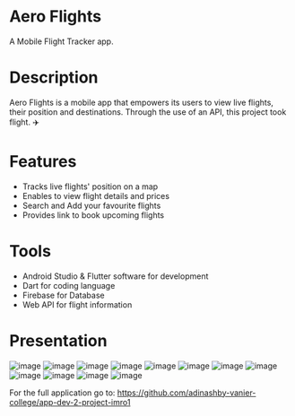 # Aero Flights
A Mobile Flight Tracker app.

# Description
Aero Flights is a mobile app that empowers its users to view live flights, their position and destinations. Through the use of an API, this project took flight. ✈️

# Features
- Tracks live flights' position on a map
- Enables to view flight details and prices
- Search and Add your favourite flights
- Provides link to book upcoming flights

# Tools
- Android Studio & Flutter software for development
- Dart for coding language
- Firebase for Database
- Web API for flight information

# Presentation
![image](https://github.com/SlayemS/AppDev2Project/assets/83617577/eb8bb04f-58a6-4805-8ef9-a449bb4cd440)
![image](https://github.com/SlayemS/AppDev2Project/assets/83617577/b3ee9d76-03fd-40cc-b39f-3dc40095d2f9)
![image](https://github.com/SlayemS/AppDev2Project/assets/83617577/c7650336-a3d1-4088-9d89-8c47fd27553a)
![image](https://github.com/SlayemS/AppDev2Project/assets/83617577/1d84a552-b73c-4651-a56c-19d12c9371ad)
![image](https://github.com/SlayemS/AppDev2Project/assets/83617577/f6e4acc5-a510-4cdb-acef-8f161bce16ef)
![image](https://github.com/SlayemS/AppDev2Project/assets/83617577/3ca19273-21fd-4097-9fcf-df51afcaf6dd)
![image](https://github.com/SlayemS/AppDev2Project/assets/83617577/7787edde-63d2-4c5e-8d04-352cb4933e52)
![image](https://github.com/SlayemS/AppDev2Project/assets/83617577/fe20ea18-2b37-4a60-83be-744284fae58c)
![image](https://github.com/SlayemS/AppDev2Project/assets/83617577/c0ab66c3-0a2c-4bad-b353-d7995ad21fd1)
![image](https://github.com/SlayemS/AppDev2Project/assets/83617577/037e4418-7a6d-4c04-9a3a-7835e07c2567)
![image](https://github.com/SlayemS/AppDev2Project/assets/83617577/abf644e5-6a0f-4754-9e46-dfc123388147)
![image](https://github.com/SlayemS/AppDev2Project/assets/83617577/abc45417-9459-4115-b381-9e639d18fa6c)

For the full application go to: https://github.com/adinashby-vanier-college/app-dev-2-project-imro1
